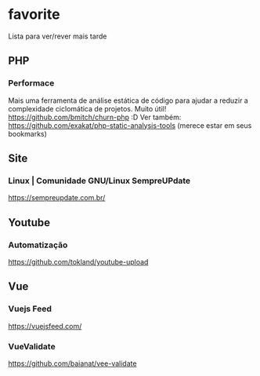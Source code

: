 # favorite
Lista para ver/rever mais tarde


## PHP
### Performace
Mais uma ferramenta de análise estática de código para ajudar a reduzir a complexidade ciclomática de projetos. Muito útil!
https://github.com/bmitch/churn-php
:D
Ver também: https://github.com/exakat/php-static-analysis-tools (merece estar em seus bookmarks)

## Site
### Linux | Comunidade GNU/Linux SempreUPdate
https://sempreupdate.com.br/

## Youtube
### Automatização
https://github.com/tokland/youtube-upload

## Vue
### Vuejs Feed
https://vuejsfeed.com/

### VueValidate
https://github.com/baianat/vee-validate

